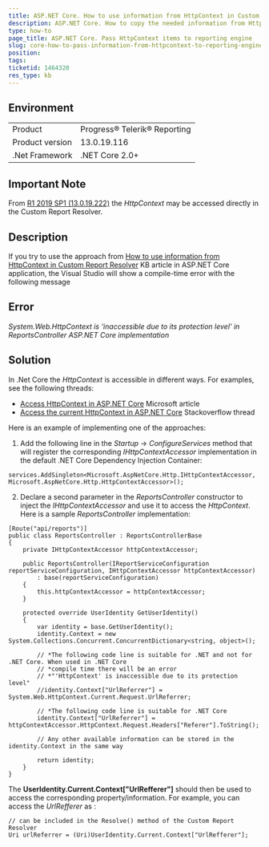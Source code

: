 ```yaml
---
title: ASP.NET Core. How to use information from HttpContext in Custom Report Resolver
description: ASP.NET Core. How to copy the needed information from HttpContext to UserIdentity.Context
type: how-to
page_title: ASP.NET Core. Pass HttpContext items to reporting engine
slug: core-how-to-pass-information-from-httpcontext-to-reporting-engine
position: 
tags: 
ticketid: 1464320
res_type: kb
---
```


## Environment
<table>
	<tbody>
		<tr>
			<td>Product</td>
			<td>Progress® Telerik® Reporting</td>
		</tr>
    <tr>
			<td>Product version</td>
			<td>13.0.19.116</td>
		</tr>
		<tr>
			<td>.Net Framework</td>
			<td>.NET Core 2.0+</td>
		</tr>
	</tbody>
</table>

## Important Note
From [R1 2019 SP1 (13.0.19.222)](https://www.telerik.com/support/whats-new/reporting/release-history/progress-telerik-reporting-r1-2019-sp1-13-0-19-222) 
the _HttpContext_ may be accessed directly in the Custom Report Resolver.

## Description
If you try to use the approach from 
[How to use information from HttpContext in Custom Report Resolver](how-to-pass-information-from-httpcontext-to-reporting-engine) 
KB article in ASP.NET Core application, the Visual Studio will show a compile-time error with the following message

## Error
_System.Web.HttpContext is 'inaccessible due to its protection level' in ReportsController ASP.NET Core implementation_

## Solution
In .Net Core the _HttpContext_ is accessible in different ways. For examples, see the following threads:

- [Access HttpContext in ASP.NET Core](https://docs.microsoft.com/en-us/aspnet/core/fundamentals/http-context?view=aspnetcore-3.1) 
Microsoft article
- [Access the current HttpContext in ASP.NET Core](https://stackoverflow.com/questions/31243068/access-the-current-httpcontext-in-asp-net-core) 
Stackoverflow thread  

Here is an example of implementing one of the approaches:
1. Add the following line in the _Startup_ -> _ConfigureServices_ method that will register the corresponding 
_IHttpContextAccessor_ implementation in the default .NET Core Dependency Injection Container:
```CSharp
services.AddSingleton<Microsoft.AspNetCore.Http.IHttpContextAccessor, Microsoft.AspNetCore.Http.HttpContextAccessor>();
```
2. Declare a second parameter in the _ReportsController_ constructor to inject the _IHttpContextAccessor_ and use it to access 
the _HttpContext_. Here is a sample _ReportsController_ implementation:
```CSharp
[Route("api/reports")]
public class ReportsController : ReportsControllerBase
{
    private IHttpContextAccessor httpContextAccessor;
	
    public ReportsController(IReportServiceConfiguration reportServiceConfiguration, IHttpContextAccessor httpContextAccessor)
        : base(reportServiceConfiguration)
    {
        this.httpContextAccessor = httpContextAccessor;
    }

    protected override UserIdentity GetUserIdentity()
    {
        var identity = base.GetUserIdentity();
        identity.Context = new System.Collections.Concurrent.ConcurrentDictionary<string, object>();

        // *The following code line is suitable for .NET and not for .NET Core. When used in .NET Core
        // *compile time there will be an error
        // *"'HttpContext' is inaccessible due to its protection level"
        //identity.Context["UrlReferrer"] = System.Web.HttpContext.Current.Request.UrlReferrer;
		
        // *The following code line is suitable for .NET Core 
        identity.Context["UrlReferrer"] = httpContextAccessor.HttpContext.Request.Headers["Referer"].ToString();

        // Any other available information can be stored in the identity.Context in the same way

        return identity;
    }
}
```

The __UserIdentity.Current.Context\["UrlRefferer"\]__ should then be used to access the corresponding property/information.
For example, you can access the _UrlRefferer_ as :  
  
```CSharp
// can be included in the Resolve() method of the Custom Report Resolver
Uri urlReferrer = (Uri)UserIdentity.Current.Context["UrlRefferer"];
```
